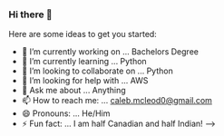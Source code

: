 ### Hi there 👋

Here are some ideas to get you started:

- 🔭 I’m currently working on ... Bachelors Degree
- 🌱 I’m currently learning ... Python
- 👯 I’m looking to collaborate on ... Python
- 🤔 I’m looking for help with ... AWS
- 💬 Ask me about ... Anything
- 📫 How to reach me: ... caleb.mcleod0@gmail.com
- 😄 Pronouns: ... He/Him
- ⚡ Fun fact: ... I am half Canadian and half Indian!
-->
